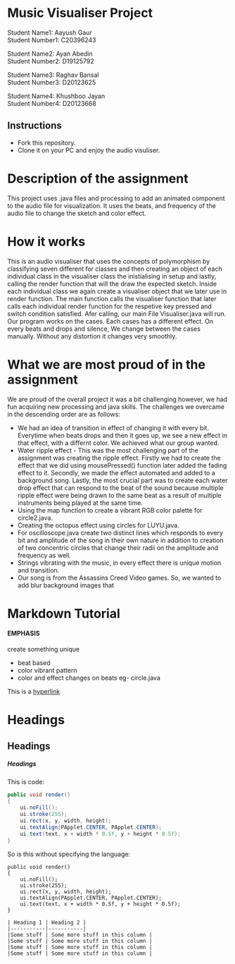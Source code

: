 # Music Visualiser Project

Student Name1: 		Aayush Gaur </br>
Student Number1: 	C20396243</br>

Student Name2: 		Ayan Abedin</br>
Student Number2: 	D19125792</br>

Student Name3: 		Raghav Bansal</br>
Student Number3: 	D20123625</br>

Student Name4: 		Khushboo Jayan</br>
Student Number4: 	D20123668</br>

## Instructions 
- Fork this repository.
- Clone it on your PC and enjoy the audio visuliser.

# Description of the assignment
This project uses .java files and processing to add an animated component to the audio file for visualization. It uses the beats, and frequency of the audio file to change the sketch and color effect.

# How it works
This is an audio visualiser that uses the concepts of polymorphism by classifying seven different for classes and then creating an object of each individual class in the visualiser class the inistialising in setup and lastly, calling the render function that will the draw the expected sketch. 
Inside each individual class we again create a visualiser object that we later use in render function.
The main function calls the visualiser function that later calls each individual render function for the respetive key pressed and switch condition satisfied.
Afer calling, our main File Visualiser.java will run. Our program works on the cases. Each cases has a different effect. On every beats and drops and silence, We change between the cases manually. Without any distortion it changes very smoothly.

# What we are most proud of in the assignment
We are proud of the overall project it was a bit challenging however, we had fun acquiring new processing and java skills. The challenges we overcame in the descending order are as follows:
- We had an idea of transition in effect of changing it with every bit. Everytime when beats drops and then it goes up, we see a new effect in that effect, with a differnt color. We achieved what our group wanted.
- Water ripple effect - This was the most challenging part of the assignment was creating the ripple effect. Firstly we had to create the effect that we did using mousePressed() function later added the fading effect to it. Secondly, we made the effect automated and added to a background song. Lastly, the most crucial part was to create each water drop effect that can respond to the beat of the sound because multiple ripple effect were being drawn to the same beat as a result of multiple instruments being played at the same time.
- Using the map function  to create a vibrant RGB color palette for circle2.java. 
- Creating the octopus effect using circles for LUYU.java. 
- For oscilloscope.java create two distinct lines which responds to every bit and amplitude of the song in their own nature in addition to creation of two concentric circles that change their radii on the amplitude and frequency as well.
- Strings vibrating with the music, in every effect there is unique motion and transition. 
- Our song is from the Assassins Creed Video games. So, we wanted to add blur background images that 


# Markdown Tutorial

#### EMPHASIS
create something unique 
- beat based
- color vibrant pattern
- color and effect changes on beats eg- circle.java


This is a [hyperlink](http://bryanduggan.org)

# Headings
## Headings

##### Headings

This is code:

```Java
public void render()
{
	ui.noFill();
	ui.stroke(255);
	ui.rect(x, y, width, height);
	ui.textAlign(PApplet.CENTER, PApplet.CENTER);
	ui.text(text, x + width * 0.5f, y + height * 0.5f);
}
```

So is this without specifying the language:

```
public void render()
{
	ui.noFill();
	ui.stroke(255);
	ui.rect(x, y, width, height);
	ui.textAlign(PApplet.CENTER, PApplet.CENTER);
	ui.text(text, x + width * 0.5f, y + height * 0.5f);
}

| Heading 1 | Heading 2 |
|-----------|-----------|
|Some stuff | Some more stuff in this column |
|Some stuff | Some more stuff in this column |
|Some stuff | Some more stuff in this column |
|Some stuff | Some more stuff in this column |

